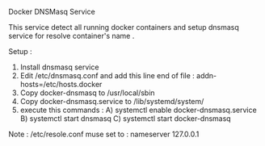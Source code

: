 Docker DNSMasq Service

This service detect all running docker containers and setup dnsmasq service for resolve container's name .

Setup :
1) Install dnsmasq service 
2) Edit /etc/dnsmasq.conf and add this line end of file : 
	addn-hosts=/etc/hosts.docker
3) Copy docker-dnsmasq to /usr/local/sbin 
4) Copy docker-dnsmasq.service to /lib/systemd/system/ 
5) execute this commands : 
	A) systemctl enable docker-dnsmasq.service 
	B) systemctl start dnsmasq 
	C) systemctl start docker-dnsmasq 


Note : 
	/etc/resole.conf muse set to :
		nameserver 127.0.0.1
